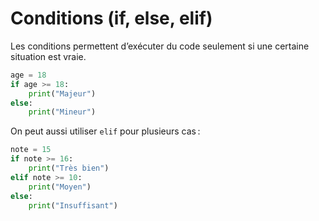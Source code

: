 # Conditions (if, else, elif)

Les conditions permettent d’exécuter du code seulement si une certaine situation est vraie.

```python
age = 18
if age >= 18:
    print("Majeur")
else:
    print("Mineur")
```

On peut aussi utiliser `elif` pour plusieurs cas :

```python
note = 15
if note >= 16:
    print("Très bien")
elif note >= 10:
    print("Moyen")
else:
    print("Insuffisant")
```
